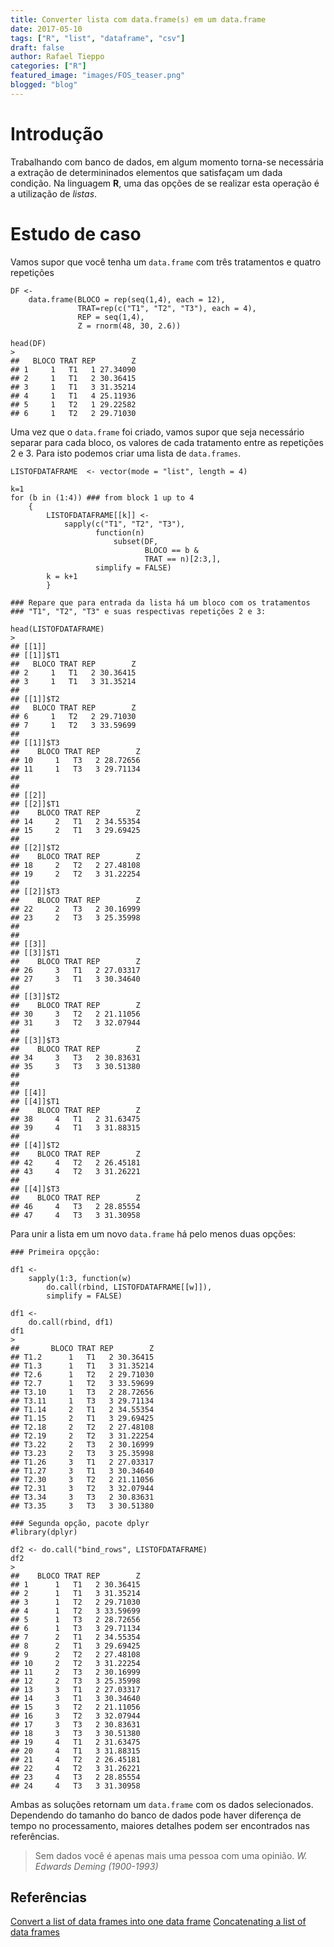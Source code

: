 ```yaml
--- 
title: Converter lista com data.frame(s) em um data.frame
date: 2017-05-10
tags: ["R", "list", "dataframe", "csv"]
draft: false
author: Rafael Tieppo 
categories: ["R"]
featured_image: "images/FOS_teaser.png"
blogged: "blog"
--- 
```


# Introdução

Trabalhando com banco de dados, em algum momento torna-se necessária a
extração de determininados elementos que satisfaçam um dada condição. Na
linguagem **R**, uma das opções de se realizar esta operação é a
utilização de *listas*.

# Estudo de caso

Vamos supor que você tenha um `data.frame` com três tratamentos e quatro
repetições 

```
DF <-
    data.frame(BLOCO = rep(seq(1,4), each = 12),
               TRAT=rep(c("T1", "T2", "T3"), each = 4),
               REP = seq(1,4),
               Z = rnorm(48, 30, 2.6))

head(DF)
>
##   BLOCO TRAT REP        Z
## 1     1   T1   1 27.34090
## 2     1   T1   2 30.36415
## 3     1   T1   3 31.35214
## 4     1   T1   4 25.11936
## 5     1   T2   1 29.22582
## 6     1   T2   2 29.71030
```

Uma vez que o `data.frame` foi criado, vamos supor que seja
necessário separar para cada bloco, os valores de cada tratamento entre
as repetições 2 e 3. Para isto podemos criar uma lista de `data.frames`.


```
LISTOFDATAFRAME  <- vector(mode = "list", length = 4)

k=1
for (b in (1:4)) ### from block 1 up to 4
    {    
        LISTOFDATAFRAME[[k]] <-
            sapply(c("T1", "T2", "T3"),
                   function(n)
                       subset(DF,
                              BLOCO == b &
                              TRAT == n)[2:3,],
                   simplify = FALSE)
        k = k+1
        }

### Repare que para entrada da lista há um bloco com os tratamentos
### "T1", "T2", "T3" e suas respectivas repetições 2 e 3:

head(LISTOFDATAFRAME)
>
## [[1]]
## [[1]]$T1
##   BLOCO TRAT REP        Z
## 2     1   T1   2 30.36415
## 3     1   T1   3 31.35214
## 
## [[1]]$T2
##   BLOCO TRAT REP        Z
## 6     1   T2   2 29.71030
## 7     1   T2   3 33.59699
## 
## [[1]]$T3
##    BLOCO TRAT REP        Z
## 10     1   T3   2 28.72656
## 11     1   T3   3 29.71134
## 
## 
## [[2]]
## [[2]]$T1
##    BLOCO TRAT REP        Z
## 14     2   T1   2 34.55354
## 15     2   T1   3 29.69425
## 
## [[2]]$T2
##    BLOCO TRAT REP        Z
## 18     2   T2   2 27.48108
## 19     2   T2   3 31.22254
## 
## [[2]]$T3
##    BLOCO TRAT REP        Z
## 22     2   T3   2 30.16999
## 23     2   T3   3 25.35998
## 
## 
## [[3]]
## [[3]]$T1
##    BLOCO TRAT REP        Z
## 26     3   T1   2 27.03317
## 27     3   T1   3 30.34640
## 
## [[3]]$T2
##    BLOCO TRAT REP        Z
## 30     3   T2   2 21.11056
## 31     3   T2   3 32.07944
## 
## [[3]]$T3
##    BLOCO TRAT REP        Z
## 34     3   T3   2 30.83631
## 35     3   T3   3 30.51380
## 
## 
## [[4]]
## [[4]]$T1
##    BLOCO TRAT REP        Z
## 38     4   T1   2 31.63475
## 39     4   T1   3 31.88315
## 
## [[4]]$T2
##    BLOCO TRAT REP        Z
## 42     4   T2   2 26.45181
## 43     4   T2   3 31.26221
## 
## [[4]]$T3
##    BLOCO TRAT REP        Z
## 46     4   T3   2 28.85554
## 47     4   T3   3 31.30958
```

Para unir a lista em um novo `data.frame` há pelo menos duas opções:



```
### Primeira opçção:

df1 <-
    sapply(1:3, function(w)
        do.call(rbind, LISTOFDATAFRAME[[w]]),
        simplify = FALSE) 

df1 <-
    do.call(rbind, df1)
df1
>
##       BLOCO TRAT REP        Z
## T1.2      1   T1   2 30.36415
## T1.3      1   T1   3 31.35214
## T2.6      1   T2   2 29.71030
## T2.7      1   T2   3 33.59699
## T3.10     1   T3   2 28.72656
## T3.11     1   T3   3 29.71134
## T1.14     2   T1   2 34.55354
## T1.15     2   T1   3 29.69425
## T2.18     2   T2   2 27.48108
## T2.19     2   T2   3 31.22254
## T3.22     2   T3   2 30.16999
## T3.23     2   T3   3 25.35998
## T1.26     3   T1   2 27.03317
## T1.27     3   T1   3 30.34640
## T2.30     3   T2   2 21.11056
## T2.31     3   T2   3 32.07944
## T3.34     3   T3   2 30.83631
## T3.35     3   T3   3 30.51380
```

```
### Segunda opção, pacote dplyr
#library(dplyr)

df2 <- do.call("bind_rows", LISTOFDATAFRAME)
df2
>
##    BLOCO TRAT REP        Z
## 1      1   T1   2 30.36415
## 2      1   T1   3 31.35214
## 3      1   T2   2 29.71030
## 4      1   T2   3 33.59699
## 5      1   T3   2 28.72656
## 6      1   T3   3 29.71134
## 7      2   T1   2 34.55354
## 8      2   T1   3 29.69425
## 9      2   T2   2 27.48108
## 10     2   T2   3 31.22254
## 11     2   T3   2 30.16999
## 12     2   T3   3 25.35998
## 13     3   T1   2 27.03317
## 14     3   T1   3 30.34640
## 15     3   T2   2 21.11056
## 16     3   T2   3 32.07944
## 17     3   T3   2 30.83631
## 18     3   T3   3 30.51380
## 19     4   T1   2 31.63475
## 20     4   T1   3 31.88315
## 21     4   T2   2 26.45181
## 22     4   T2   3 31.26221
## 23     4   T3   2 28.85554
## 24     4   T3   3 31.30958
```

Ambas as soluções retornam um `data.frame` com os dados
selecionados. Dependendo do tamanho do banco de dados pode haver
diferença de tempo no processamento, maiores detalhes podem ser
encontrados nas referências.

>Sem dados você é apenas mais uma pessoa com uma opinião.
>*W. Edwards Deming (1900-1993)*

## Referências

[Convert a list of data frames into one data frame](http://stackoverflow.com/questions/2851327/convert-a-list-of-data-frames-into-one-data-frame)
[Concatenating a list of data frames](https://www.r-bloggers.com/concatenating-a-list-of-data-frames/)


